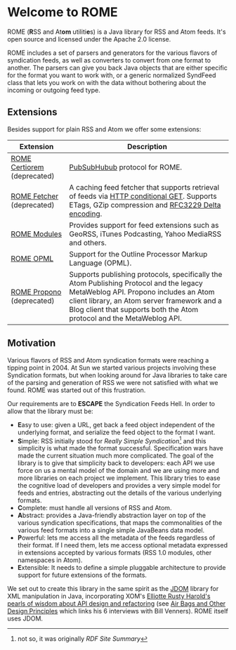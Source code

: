 # Welcome to ROME

ROME (**R**SS and At**om** utiliti**e**s) is a Java library for RSS and Atom
feeds. It's open source and licensed under the Apache 2.0 license.

ROME includes a set of parsers and generators for the various flavors of
syndication feeds, as well as converters to convert from one format to another.
The parsers can give you back Java objects that are either specific for the
format you want to work with, or a generic normalized SyndFeed class that lets
you work on with the data without bothering about the incoming or outgoing feed
type.

## Extensions

Besides support for plain RSS and Atom we offer some extensions:

| Extension                                              | Description                                                                                                                                                                                                                                                                                           |
| ------------------------------------------------------ | ----------------------------------------------------------------------------------------------------------------------------------------------------------------------------------------------------------------------------------------------------------------------------------------------------- |
| [ROME Certiorem](rome-certiorem/index.md) (deprecated) | [PubSubHubub](https://en.wikipedia.org/wiki/WebSub) protocol for ROME.                                                                                                                                                                                                                                |
| [ROME Fetcher](rome-fetcher/index.md) (deprecated)     | A caching feed fetcher that supports retrieval of feeds via [HTTP conditional GET](http://fishbowl.pastiche.org/2002/10/21/http_conditional_get_for_rss_hackers). Supports ETags, GZip compression and [RFC3229 Delta encoding](https://en.wikipedia.org/wiki/Delta_encoding#Delta_encoding_in_HTTP). |
| [ROME Modules](rome-modules/index.md)                  | Provides support for feed extensions such as GeoRSS, iTunes Podcasting, Yahoo MediaRSS and others.                                                                                                                                                                                                    |
| [ROME OPML](rome-opml/index.md)                        | Support for the Outline Processor Markup Language (OPML).                                                                                                                                                                                                                                             |
| [ROME Propono](rome-propono/index.md) (deprecated)     | Supports publishing protocols, specifically the Atom Publishing Protocol and the legacy MetaWeblog API. Propono includes an Atom client library, an Atom server framework and a Blog client that supports both the Atom protocol and the MetaWeblog API.                                              |

## Motivation

Various flavors of RSS and Atom syndication formats were reaching a tipping
point in 2004. At Sun we started various projects involving these Syndication
formats, but when looking around for Java libraries to take care of the parsing
and generation of RSS we were not satisfied with what we found. ROME was started
out of this frustration.

Our requirements are to **ESCAPE** the Syndication Feeds Hell. In order to allow
that the library must be:

- **E**asy to use: given a URL, get back a feed object independent of the
  underlying format, and serialize the feed object to the format I want.
- **S**imple: RSS initially stood for _Really Simple Syndication_[^1] and this
  simplicity is what made the format successful. Specification wars have made
  the current situation much more complicated. The goal of the library is to
  give that simplicity back to developers: each API we use force on us a mental
  model of the domain and we are using more and more libraries on each project
  we implement. This library tries to ease the cognitive load of developers and
  provides a very simple model for feeds and entries, abstracting out the
  details of the various underlying formats.
- **C**omplete: must handle all versions of RSS and Atom.
- **A**bstract: provides a Java-friendly abstraction layer on top of the various
  syndication specifications, that maps the commonalities of the various feed
  formats into a single simple JavaBeans data model.
- **P**owerful: lets me access all the metadata of the feeds regardless of their
  format. If I need them, lets me access optional metadata expressed in
  extensions accepted by various formats (RSS 1.0 modules, other namespaces in
  Atom).
- **E**xtensible: It needs to define a simple pluggable architecture to provide
  support for future extensions of the formats.

We set out to create this library in the same spirit as the
[JDOM](http://www.jdom.org/mission/index.html) library for XML manipulation in
Java, incorporating XOM's
[Elliotte Rusty Harold's pearls of wisdom about API design and refactoring](http://www.artima.com/intv/jdom.html)
(see
[Air Bags and Other Design Principles](http://www.artima.com/intv/airbags.html)
which links his 6 interviews with Bill Venners). ROME itself uses JDOM.

[^1]: not so, it was originally _RDF Site Summary_
